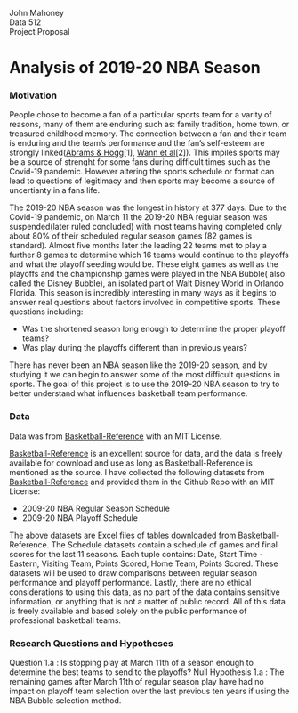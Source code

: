 John Mahoney\
Data 512\
Project Proposal

# Analysis of 2019-20 NBA Season

### Motivation
People chose to become a fan of a particular sports team for a varity of reasons, many of them are enduring such as: family tradition, home town, or treasured childhood memory. The connection between a fan and their team is enduring and the team’s performance and the fan’s self-esteem are strongly linked([Abrams & Hogg](https://psycnet.apa.org/record/1989-22355-001)[1], [Wann et al](https://www.emerald.com/insight/content/doi/10.1108/JCM-02-2014-0856/full/html)[2]). This impiles sports may be a source of strenght for some fans during difficult times such as the Covid-19 pandemic. However altering the sports schedule or format can lead to questions of legitimacy and then sports may become a source of uncertianty in a fans life.

The 2019-20 NBA season was the longest in history at 377 days. Due to the Covid-19 pandemic, on March 11 the 2019-20 NBA regular season was suspended(later ruled concluded) with most teams having completed only about 80% of their scheduled regular season games (82 games is standard). Almost five months later the leading 22 teams met to play a further 8 games to determine which 16 teams would continue to the playoffs and what the playoff seeding would be. These eight games as well as the playoffs and the championship games were played in the NBA Bubble( also called the Disney Bubble), an isolated part of Walt Disney World in Orlando Florida. This season is incredibly interesting in many ways as it begins to answer real questions about factors involved in competitive sports. These questions including:

* Was the shortened season long enough to determine the proper playoff teams?
* Was play during the playoffs different than in previous years?

There has never been an NBA season like the 2019-20 season, and by studying it we can begin to answer some of the most difficult questions in sports. The goal of this project is to use the 2019-20 NBA season to try to better understand what influences basketball team performance.

### Data
Data was from [Basketball-Reference](https://www.basketball-reference.com/leagues/NBA_2020_games.html) with an MIT License.

[Basketball-Reference](https://www.basketball-reference.com/leagues/NBA_2020_games.html) is an excellent source for data, and the data is freely available for download and use as long as Basketball-Reference is mentioned as the source. I have collected the following datasets from [Basketball-Reference](https://www.basketball-reference.com/leagues/NBA_2020_games.html) and provided them in the Github Repo with an MIT License:

* 2009-20 NBA Regular Season Schedule
* 2009-20 NBA Playoff Schedule

The above datasets are Excel files of tables downloaded from Basketball-Reference. The Schedule datasets contain a schedule of games and final scores for the last 11 seasons. Each tuple contains: Date, Start Time - Eastern, Visiting Team, Points Scored, Home Team, Points Scored. These datasets will be used to draw comparisons between regular season performance and playoff performance. Lastly, there are no ethical considerations to using this data, as no part of the data contains sensitive information, or anything that is not a matter of public record. All of this data is freely available and based solely on the public performance of professional basketball teams. 

### Research Questions and Hypotheses
Question 1.a : Is stopping play at March 11th of a season enough to determine the best teams to send to the playoffs?
Null Hypothesis 1.a : The remaining games after March 11th of regular season play have had no impact on playoff team selection over the last previous ten years if using the NBA Bubble selection method.



